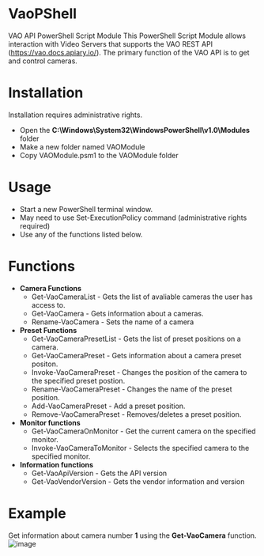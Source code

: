 # VaoPShell
VAO API PowerShell Script Module
This PowerShell Script Module allows interaction with Video Servers that supports the VAO REST API (https://vao.docs.apiary.io/).
The primary function of the VAO API is to get and control cameras.

# Installation
Installation requires administrative rights.
- Open the **C:\Windows\System32\WindowsPowerShell\v1.0\Modules** folder
- Make a new folder named VAOModule
- Copy VAOModule.psm1 to the VAOModule folder

# Usage
- Start a new PowerShell terminal window.
- May need to use Set-ExecutionPolicy command (administrative rights required)
- Use any of the functions listed below. 

# Functions
- **Camera Functions**
  - Get-VaoCameraList - Gets the list of avaliable cameras the user has access to.
  - Get-VaoCamera     - Gets information about a cameras.
  - Rename-VaoCamera  - Sets the name of a camera
- **Preset Functions**
  - Get-VaoCameraPresetList - Gets the list of preset positions on a camera.
  - Get-VaoCameraPreset - Gets information about a camera preset positon.
  - Invoke-VaoCameraPreset - Changes the position of the camera to the specified preset postion.
  - Rename-VaoCameraPreset - Changes the name of the preset position.
  - Add-VaoCameraPreset - Add a preset position.
  - Remove-VaoCameraPreset - Removes/deletes a preset position.
- **Monitor functions**
  - Get-VaoCameraOnMonitor  - Get the current camera on the specified monitor.
  - Invoke-VaoCameraToMonitor - Selects the specified camera to the specified monitor.
- **Information functions**
  - Get-VaoApiVersion - Gets the API version 
  - Get-VaoVendorVersion - Gets the vendor information and version 

# Example
Get information about camera number **1** using the **Get-VaoCamera** function.
![image](https://user-images.githubusercontent.com/14876765/170988708-7de440cb-cda1-456b-b3a2-dce941b5f044.png)
